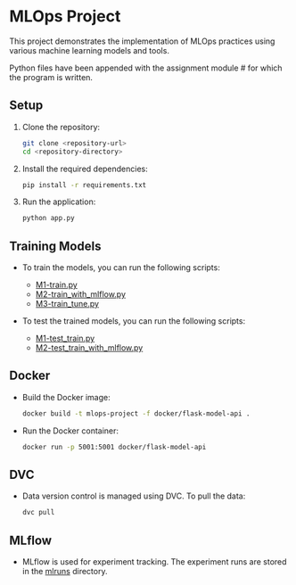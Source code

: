 # MLOps Project

This project demonstrates the implementation of MLOps practices using various machine learning models and tools.

Python files have been appended with the assignment module # for which the program is written.

## Setup

1. Clone the repository:
    ```sh
    git clone <repository-url>
    cd <repository-directory>
    ```

2. Install the required dependencies:
    ```sh
    pip install -r requirements.txt
    ```

3. Run the application:
    ```sh
    python app.py
    ```

## Training Models

- To train the models, you can run the following scripts:
    - [M1-train.py](http://_vscodecontentref_/9)
    - [M2-train_with_mlflow.py](http://_vscodecontentref_/10)
    - [M3-train_tune.py](http://_vscodecontentref_/11)

- To test the trained models, you can run the following scripts:
    - [M1-test_train.py](http://_vscodecontentref_/12)
    - [M2-test_train_with_mlflow.py](http://_vscodecontentref_/13)

## Docker

- Build the Docker image:
    ```sh
    docker build -t mlops-project -f docker/flask-model-api .
    ```

- Run the Docker container:
    ```sh
    docker run -p 5001:5001 docker/flask-model-api
    ```

## DVC

- Data version control is managed using DVC. To pull the data:
    ```sh
    dvc pull
    ```

## MLflow

- MLflow is used for experiment tracking. The experiment runs are stored in the [mlruns](http://_vscodecontentref_/14) directory.